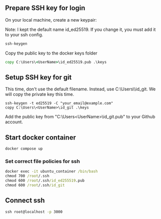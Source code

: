 ## Prepare SSH key for login
On your local machine, create a new keypair:

Note: I kept the default name id_ed25519. If you change it, you must add it to your ssh config.

```cmd
ssh-keygen
```

Copy the public key to the docker keys folder
```cmd
copy C:\Users\<UserName>\id_ed25519.pub .\keys
```

## Setup SSH key for git

This time, don't use the default filename. Instead, use C:\Users\\<UserName>\id_git. We will copy the private key this time.

```
ssh-keygen -t ed25519 -C "your_email@example.com"
copy C:\Users\<UserName>\id_git .\keys
```

Add the public key from "C:\Users\<UserName>\id_git.pub" to your Github account.

## Start docker container
```cmd
docker compose up
```

### Set correct file policies for ssh
```cmd
docker exec -it ubuntu_container /bin/bash
chmod 700 /root/.ssh
chmod 600 /root/.ssh/id_ed255519.pub
chmod 600 /root/.ssh/id_git
```


## Connect ssh

```cmd
ssh root@localhost -p 3000
```
